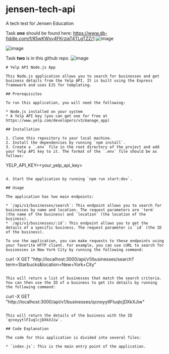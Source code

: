 # jensen-tech-api
A tech test for Jensen Education

Task **one** should be found here: 
https://www.db-fiddle.com/f/85wKWxy4FKrziaT4TLgTZZ/1
![image](https://github.com/fahimers/jensen-tech-api/assets/29772677/63d4a081-f803-46f5-b5c2-7e9943933333)

![image](https://github.com/fahimers/jensen-tech-api/assets/29772677/76014569-3652-49d5-ac5e-93c3fbd8c0ef)



Task **two** is in this github repo.
![image](https://github.com/fahimers/jensen-tech-api/assets/29772677/b181989f-ea43-4bd8-83af-193fadf2dd14)

```
# Yelp API Node.js App

This Node.js application allows you to search for businesses and get business details from the Yelp API. It is built using the Express framework and uses EJS for templating.

## Prerequisites

To run this application, you will need the following:

* Node.js installed on your system
* A Yelp API key (you can get one for free at https://www.yelp.com/developers/v3/manage_app)

## Installation

1. Clone this repository to your local machine.
2. Install the dependencies by running `npm install`.
3. Create a `.env` file in the root directory of the project and add your Yelp API key to it. The format of the `.env` file should be as follows:

```
YELP_API_KEY=<your_yelp_api_key>
```

4. Start the application by running `npm run start:dev`.

## Usage

The application has two main endpoints:

* `/api/v1/businesses/search`: This endpoint allows you to search for businesses by name and location. The request parameters are `term` (the name of the business) and `location` (the location of the business).
* `/api/v1/businesses/:id`: This endpoint allows you to get the details of a specific business. The request parameter is `id` (the ID of the business).

To use the application, you can make requests to these endpoints using your favorite HTTP client. For example, you can use cURL to search for businesses in New York City by running the following command:

```
curl -X GET "http://localhost:3000/api/v1/businesses/search?term=Starbucks&location=New+York+City"
```

This will return a list of businesses that match the search criteria. You can then use the ID of a business to get its details by running the following command:

```
curl -X GET "http://localhost:3000/api/v1/businesses/qcnoyytlFIuqlcjDXkXJiw"
```

This will return the details of the business with the ID `qcnoyytlFIuqlcjDXkXJiw`.

## Code Explanation

The code for this application is divided into several files:

* `index.js`: This is the main entry point of the application.
